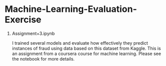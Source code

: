 # Machine-Learning-Evaluation-Exercise

1. Assignment+3.ipynb

   I trained several models and evaluate how effectively they predict instances of fraud using data based on this dataset from Kaggle.
   This is an assignment from a coursera course for machine learning.
   Please see the notebook for more details.
